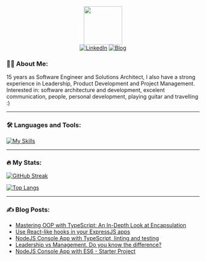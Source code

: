<!-- https://www.sitepoint.com/github-profile-readme/ -->

<div id="header" align="center">
  <img src="https://media.giphy.com/media/M9gbBd9nbDrOTu1Mqx/giphy.gif" width="100"/>
  
  <div id="badges">
    <a href="https://www.linkedin.com/in/phillippesantana/" target="_blank"><img src="https://img.shields.io/badge/LinkedIn-blue?style=for-the-badge&logo=linkedin&logoColor=white" alt="LinkedIn"/></a>
    <a href="https://phillcode.io/" target="_blank"><img src="https://img.shields.io/badge/blog-2962FF?style=for-the-badge&logo=hashnode&logoColor=white" alt="Blog"/></a>
  </div>
</div>

### 👨‍💻 About Me:

15 years as Software Engineer and Solutions Architect, I also have a strong experience in Leadership, Product Development and Project Management. Interested in: software architecture and development, excelent communication, people, personal development, playing guitar and travelling :)

---

### 🛠️ Languages and Tools:

[![My Skills](https://skillicons.dev/icons?i=nodejs,ts,js,jest,cs,dotnet,react,redux,mongodb,redis,aws,jquery,bootstrap,vscode)](https://skillicons.dev)

---

### 🔥 My Stats:

[![GitHub Streak](http://github-readme-streak-stats.herokuapp.com?user=phillippelevidad)](https://git.io/streak-stats)

[![Top Langs](https://github-readme-stats.vercel.app/api/top-langs/?username=phillippelevidad)](https://github.com/anuraghazra/github-readme-stats)

---

### ✍️ Blog Posts:

<!-- BLOG-POST-LIST:START -->
- [Mastering OOP with TypeScript: An In-Depth Look at Encapsulation](https://phillcode.io/mastering-oop-with-typescript-an-in-depth-look-at-encapsulation)
- [Use React-like hooks in your ExpressJS apps](https://phillcode.io/use-react-like-hooks-in-your-expressjs-apps)
- [NodeJS Console App with TypeScript, linting and testing](https://phillcode.io/nodejs-console-app-with-typescript-linting-and-testing)
- [Leadership vs Management. Do you know the difference?](https://phillcode.io/leadership-vs-management-do-you-know-the-difference)
- [NodeJS Console App with ES6 - Starter Project](https://phillcode.io/nodejs-console-app-with-es6-starter-project)
<!-- BLOG-POST-LIST:END -->
